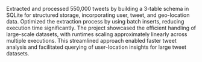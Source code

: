 Extracted and processed 550,000 tweets by building a 3-table schema in SQLite for structured storage, incorporating user, tweet, and geo-location data. Optimized the extraction process by using batch inserts, reducing execution time significantly. The project showcased the efficient handling of large-scale datasets, with runtimes scaling approximately linearly across multiple executions. This streamlined approach enabled faster tweet analysis and facilitated querying of user-location insights for large tweet datasets.
